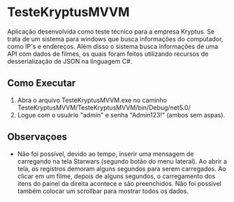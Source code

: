 # TesteKryptusMVVM

Aplicação desenvolvida como teste técnico para a empresa Kryptus. Se trata de um sistema para windows que busca informações do computador, como IP's e endereços. Além disso o sistema busca informações de uma API com dados de filmes, os quais foram feitos utilizando recursos de desserialização de JSON na linguagem C#.


## Como Executar

1) Abra o arquivo TesteKryptusMVVM.exe no caminho TesteKryptusMVVM/TesteKryptusMVVM/bin/Debug/net5.0/
2) Logue com o usuário "admin" e senha "Admin123!" (ambos sem aspas).


## Observaçoes
- Não foi possível, devido ao tempo, inserir uma mensagem de carregando na tela Starwars (segundo botão do menu lateral). Ao abrir a tela, os registros demoram alguns segundos para serem carregados. Ao clicar em um filme, depois de alguns segundos, o carregamento dos itens do painel da direita acontece e são preenchidos. Não foi possível também colocar um scrollbar para mostrar todos os dados. 
